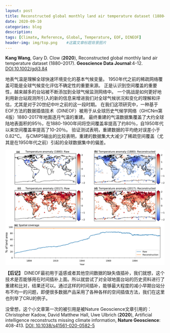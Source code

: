 ```yaml
---
layout: post
title: Reconstructed global monthly land air temperature dataset (1880–2017)
date: 2020-09-10
categories: blog
description: 
tags: [Climate, Reference, Global, Temperature, EOF, DINEOF]
header-img: img/top.png    #这篇文章标题背景图片
---
```


**Kang Wang**, Gary D. Clow
(**2020**),
Reconstructed global monthly land air temperature dataset (1880–2017).
**Geoscience Data Journal**:4-12.
[DOI:10.1002/gdj3.84](https://doi.org/10.1002/gdj3.84)

地表气温是理解全球快速环境变化的基本气候变量。 1950年代之前的稀疏网络覆盖可能是全球气候变化评估不确定性的重要来源。
正是认识到空间覆盖的重要性，越来越多的台站被不断添加到全球气候监测网络中。
一个挑战是如何更好地利用新台站观测所引入的新的信息来增进我们对全球气候状况和变化的理解和评估，尤其是对于20世纪中叶之前的这一段时期。
在我们这项研究中，一种基于EOF方法的数据插值技术（DINEOF）被用于从全球历史气候学网络（GHCNm第4版）1880-2017年地面逐月气温的重建。
最终重建的气温数据集覆盖了大约全球陆地表面积的95％，在1880-1900年间将空间覆盖率提高了约80％，自1950年代以来空间覆盖率提高了10-20％。
验证测试表明，重建数据的平均绝对误差小于0.82°C。
与CMIP5输出的比较表明，重建的数据集大大减少了稀疏空间覆盖（尤其是在1950年代之前）引起的全球数据集中的偏差。

<center>
<p><img src="/img/gdj384-fig-0005-m.jpg" align="center"></p>
</center>

**【后记】**
DINEOF最初用于遥感或者其他空间数据的缺失值插补，我们就想，这个技术是否能够用在时间插补上面。所以就尝试了对全球地面台站的历史资料进行了重建和比对，结果还可以。通过这样的时间插补，能够最大程度的减小早期台站分布不均一的问题，即便很多数据产品采用了各种各样的空间插值方法，我们在这里也列举了CRU的例子。

没曾想，这个小文章第一次的被引用是被Nature Geoscience文章引用的：
Christopher Kadow, David Matthew Hall, Uwe Ulbrich (**2020**), Artificial intelligence reconstructs missing climate information, **Nature Geoscience**: 408-413. [DOI: 10.1038/s41561-020-0582-5](https://doi.org/10.1038/s41561-020-0582-5)